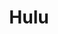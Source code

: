 ---
facebook: http://facebook.com/hulu
instagram: http://instagram.com/hulu
logohandle: hulu
sort: hulu
title: Hulu
twitter: https://x.com/hulu
website: https://www.hulu.com/welcome
youtube: http://youtube.com/channel/UCE5mQnNl8Q4H2qcv4ikaXeA
---